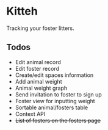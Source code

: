# Kitteh

Tracking your foster litters.

## Todos

- Edit animal record
- Edit foster record
- Create/edit spaces information
- Add animal weight
- Animal weight graph
- Send invitation to foster to sign up
- Foster view for inputting weight
- Sortable animal/fosters table
- Context API
- ~~List of fosters on the fosters page~~
